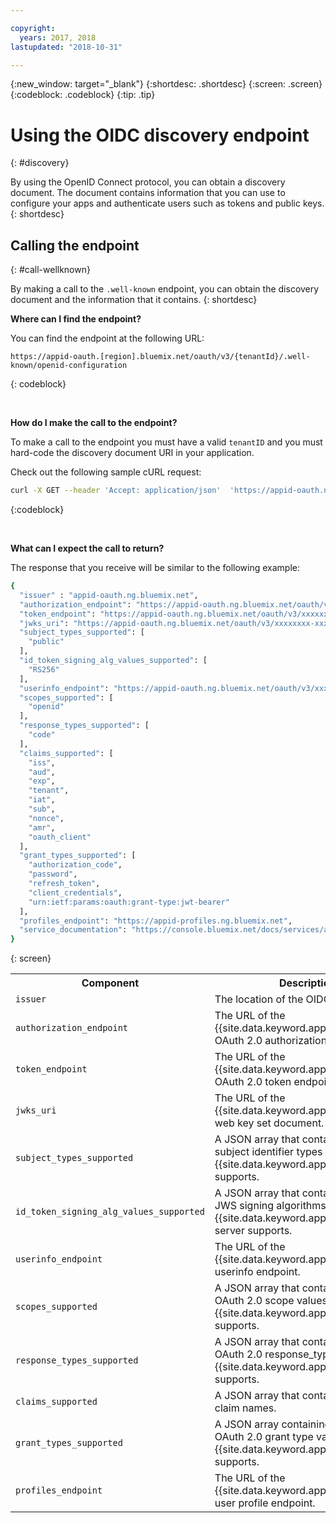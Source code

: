 ```yaml
---

copyright:
  years: 2017, 2018
lastupdated: "2018-10-31"

---
```


{:new_window: target="_blank"}
{:shortdesc: .shortdesc}
{:screen: .screen}
{:codeblock: .codeblock}
{:tip: .tip}


# Using the OIDC discovery endpoint
{: #discovery}

By using the OpenID Connect protocol, you can obtain a discovery document. The document contains information that you can use to configure your apps and authenticate users such as tokens and public keys.
{: shortdesc}


## Calling the endpoint
{: #call-wellknown}

By making a call to the `.well-known` endpoint, you can obtain the discovery document and the information that it contains.
{: shortdesc}


**Where can I find the endpoint?**

You can find the endpoint at the following URL:

  ```
  https://appid-oauth.[region].bluemix.net/oauth/v3/{tenantId}/.well-known/openid-configuration
  ```
  {: codeblock}

</br>

**How do I make the call to the endpoint?**

To make a call to the endpoint you must have a valid `tenantID` and you must hard-code the discovery document URI in your application.

Check out the following sample cURL request:

  ```bash
  curl -X GET --header 'Accept: application/json'  'https://appid-oauth.ng.bluemix.net/oauth/v3/xxxxxxxx-xxxx-xxxx-xxxx-xxxxxxxxxxxx/.well-known/openid-configuration'
  ```
  {:codeblock}

</br>

**What can I expect the call to return?**

The response that you receive will be similar to the following example:

  ```bash
  {
    "issuer" : "appid-oauth.ng.bluemix.net",
    "authorization_endpoint": "https://appid-oauth.ng.bluemix.net/oauth/v3/xxxxxxxx-xxxx-xxxx-xxxx-xxxxxxxxxxxx/authorization",
    "token_endpoint": "https://appid-oauth.ng.bluemix.net/oauth/v3/xxxxxxxx-xxxx-xxxx-xxxx-xxxxxxxxxxxx/token",
    "jwks_uri": "https://appid-oauth.ng.bluemix.net/oauth/v3/xxxxxxxx-xxxx-xxxx-xxxx-xxxxxxxxxxxx/publickeys",
    "subject_types_supported": [
      "public"
    ],
    "id_token_signing_alg_values_supported": [
      "RS256"
    ],
    "userinfo_endpoint": "https://appid-oauth.ng.bluemix.net/oauth/v3/xxxxxxxx-xxxx-xxxx-xxxx-xxxxxxxxxxxx/userinfo",
    "scopes_supported": [
      "openid"
    ],
    "response_types_supported": [
      "code"
    ],
    "claims_supported": [
      "iss",
      "aud",
      "exp",
      "tenant",
      "iat",
      "sub",
      "nonce",
      "amr",
      "oauth_client"
    ],
    "grant_types_supported": [
      "authorization_code",
      "password",
      "refresh_token",
      "client_credentials",
      "urn:ietf:params:oauth:grant-type:jwt-bearer"
    ],
    "profiles_endpoint": "https://appid-profiles.ng.bluemix.net",
    "service_documentation": "https://console.bluemix.net/docs/services/appid/index.html"
  }
  ```
  {: screen}

  <table>
    <tr>
      <th> Component </th>
      <th> Description </th>
    </tr>
    <tr>
    <td><code>issuer</code></td>
    <td>The location of the OIDC provider.</td>
    </tr>
    <tr>
      <td><code>authorization_endpoint</code></td>
      <td>The URL of the {{site.data.keyword.appid_short_notm}} OAuth 2.0 authorization endpoint.</td>
    </tr>
    <tr>
      <td><code>token_endpoint</code></td>
      <td>The URL of the {{site.data.keyword.appid_short_notm}} OAuth 2.0 token endpoint.</td>
    </tr>
    <tr>
      <td><code>jwks_uri</code></td>
      <td>The URL of the {{site.data.keyword.appid_short_notm}} web key set document.</td>
    </tr>
    <tr>
      <td><code>subject_types_supported</code></td>
      <td>A JSON array that contains a list of the subject identifier types that {{site.data.keyword.appid_short_notm}} supports.</td>
    </tr>
    <tr>
      <td><code>id_token_signing_alg_values_supported</code></td>
      <td>A JSON array that contains a list of the JWS signing algorithms that the {{site.data.keyword.appid_short_notm}} server supports.</td>
    </tr>
    <tr>
      <td><code>userinfo_endpoint</code></td>
      <td>The URL of the {{site.data.keyword.appid_short_notm}} userinfo endpoint.</td>
    </tr>
    <tr>
      <td><code>scopes_supported</code></td>
      <td>A JSON array that contains a list of the OAuth 2.0 scope values that {{site.data.keyword.appid_short_notm}} supports.</td>
    </tr>
    <tr>
      <td><code>response_types_supported</code></td>
      <td>A JSON array that contains a list of the OAuth 2.0 response_type values that {{site.data.keyword.appid_short_notm}} supports.</td>
    </tr>
    <tr>
      <td><code>claims_supported</code></td>
      <td>A JSON array that contains a list of the claim names.</td>
    </tr>
    <tr>
      <td><code>grant_types_supported</code></td>
      <td>A JSON array containing a list of the OAuth 2.0 grant type values that {{site.data.keyword.appid_short_notm}} supports.</td>
    </tr>
    <tr>
      <td><code>profiles_endpoint</code></td>
      <td>The URL of the {{site.data.keyword.appid_short_notm}} user profile endpoint.</td>
    </tr>
  </table>

</br>
</br>


